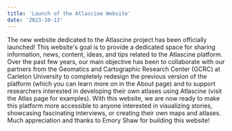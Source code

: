 ```yaml
---
title: 'Launch of the Atlascine Website'
date: '2023-10-13'
---
```


The new website dedicated to the Atlascine project has been officially launched! This website's goal is to provide a dedicated space for sharing information, news, content, ideas, and tips related to the Atlascine platform. Over the past few years, our main objective has been to collaborate with our partners from the Geomatics and Cartographic Research Center (GCRC) at Carleton University to completely redesign the previous version of the platform (which you can learn more on in the About page) and to support researchers interested in developing their own atlases using Atlascine (visit the Atlas page for examples). With this website, we are now ready to make this platform more accessible to anyone interested in visualizing stories, showcasing fascinating interviews, or creating their own maps and atlases. Much appreciation and thanks to Emory Shaw for building this website!
